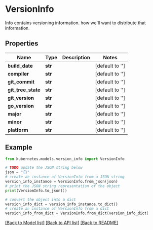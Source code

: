 # VersionInfo

Info contains versioning information. how we'll want to distribute that information.

## Properties

Name | Type | Description | Notes
------------ | ------------- | ------------- | -------------
**build_date** | **str** |  | [default to '']
**compiler** | **str** |  | [default to '']
**git_commit** | **str** |  | [default to '']
**git_tree_state** | **str** |  | [default to '']
**git_version** | **str** |  | [default to '']
**go_version** | **str** |  | [default to '']
**major** | **str** |  | [default to '']
**minor** | **str** |  | [default to '']
**platform** | **str** |  | [default to '']

## Example

```python
from kubernetes.models.version_info import VersionInfo

# TODO update the JSON string below
json = "{}"
# create an instance of VersionInfo from a JSON string
version_info_instance = VersionInfo.from_json(json)
# print the JSON string representation of the object
print(VersionInfo.to_json())

# convert the object into a dict
version_info_dict = version_info_instance.to_dict()
# create an instance of VersionInfo from a dict
version_info_from_dict = VersionInfo.from_dict(version_info_dict)
```
[[Back to Model list]](../README.md#documentation-for-models) [[Back to API list]](../README.md#documentation-for-api-endpoints) [[Back to README]](../README.md)


